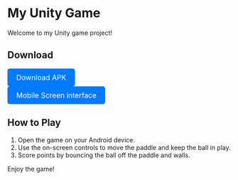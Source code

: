 

# My Unity Game

Welcome to my Unity game project!

## Download

<a href="https://github.com/AriyaArKa/Android-Ball-Bounce-game/blob/main/BallBounce.apk" download="MyGame.apk" style="display:inline-block;padding:10px 20px;font-size:16px;color:white;background-color:#007bff;border-radius:5px;text-align:center;text-decoration:none;cursor:pointer;">
  Download APK
</a>
<br>
<a href="https://github.com/AriyaArKa/Android-Ball-Bounce-game/tree/main/UI" download="MyGame.apk" style="display:inline-block;padding:10px 20px;font-size:16px;color:white;background-color:#007bff;border-radius:5px;text-align:center;text-decoration:none;cursor:pointer;">
  Mobile Screen interface
</a>

## How to Play

1. Open the game on your Android device.
2. Use the on-screen controls to move the paddle and keep the ball in play.
3. Score points by bouncing the ball off the paddle and walls.

Enjoy the game!
